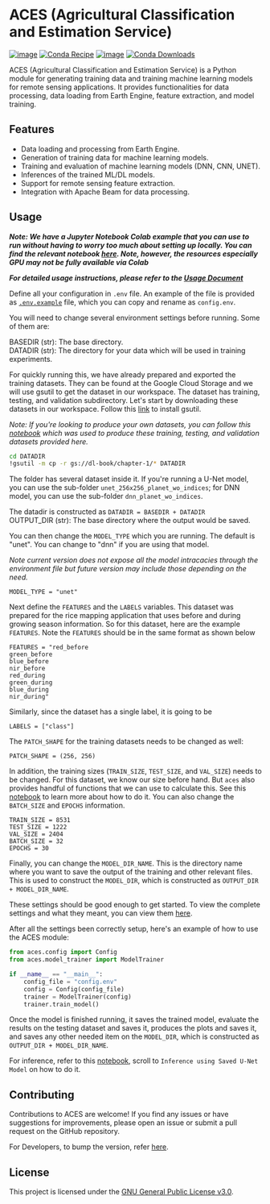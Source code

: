 # ACES (Agricultural Classification and Estimation Service)

[![image](https://img.shields.io/pypi/v/servir-aces.svg)](https://pypi.python.org/pypi/servir-aces)
[![Conda Recipe](https://img.shields.io/badge/recipe-servir--aces-green.svg)](https://github.com/conda-forge/servir-aces-feedstock)
[![image](https://img.shields.io/conda/vn/conda-forge/servir-aces.svg)](https://anaconda.org/conda-forge/servir-aces)
[![Conda Downloads](https://img.shields.io/conda/dn/conda-forge/servir-aces.svg)](https://anaconda.org/conda-forge/servir-aces)

ACES (Agricultural Classification and Estimation Service) is a Python module for generating training data and training machine learning models for remote sensing applications. It provides functionalities for data processing, data loading from Earth Engine, feature extraction, and model training.

## Features

- Data loading and processing from Earth Engine.
- Generation of training data for machine learning models.
- Training and evaluation of machine learning models (DNN, CNN, UNET).
- Inferences of the trained ML/DL models.
- Support for remote sensing feature extraction.
- Integration with Apache Beam for data processing.


## Usage

***Note: We have a Jupyter Notebook Colab example that you can use to run without having to worry too much about setting up locally. You can find the relevant notebook [here](https://github.com/SERVIR/servir-aces/blob/main/notebook/Rice_Mapping_Bhutan_2021.ipynb). Note, however, the resources especially GPU may not be fully available via Colab***

***For detailed usage instructions, please refer to the [Usage Document](docs/usage.md)***

Define all your configuration in `.env` file. An example of the file is provided as [`.env.example`](https://github.com/SERVIR/servir-aces/blob/main/.env.example) file, which you can copy and rename as `config.env`.

You will need to change several environment settings before running. Some of them are:

BASEDIR (str): The base directory. \
DATADIR (str): The directory for your data which will be used in training experiments.

For quickly running this, we have already prepared and exported the training datasets. They can be found at the Google Cloud Storage and we will use gsutil to get the dataset in our workspace. The dataset has training, testing, and validation subdirectory. Let's start by downloading these datasets in our workspace. Follow this [link](https://cloud.google.com/storage/docs/gsutil_install) to install gsutil.

*Note: If you're looking to produce your own datasets, you can follow this [notebook](https://colab.research.google.com/drive/1LCFLeSCu969wIW8TD68-j4hfIu7WiRIK?usp=sharing) which was used to produce these training, testing, and validation datasets provided here.*

```sh
cd DATADIR
!gsutil -m cp -r gs://dl-book/chapter-1/* DATADIR
```

The folder has several dataset inside it. If you're running a U-Net model, you can use the sub-folder `unet_256x256_planet_wo_indices`; for DNN model, you can use the sub-folder `dnn_planet_wo_indices`.

The datadir is constructed as `DATADIR = BASEDIR + DATADIR` \
OUTPUT_DIR (str): The base directory where the output would be saved.

You can then change the `MODEL_TYPE` which you are running. The default is "unet". You can change to "dnn" if you are using that model.

*Note current version does not expose all the model intracacies through the environment file but future version may include those depending on the need.*

```
MODEL_TYPE = "unet"
```

Next define the `FEATURES` and the `LABELS` variables. This dataset was prepared for the rice mapping application that uses before and during growing season information. So for this dataset, here are the example `FEATURES`. Note the `FEATURES` should be in the same format as shown below

```
FEATURES = "red_before
green_before
blue_before
nir_before
red_during
green_during
blue_during
nir_during"
```

Similarly, since the dataset has a single label, it is going to be

```
LABELS = ["class"]
```

The `PATCH_SHAPE` for the training datasets needs to be changed as well:

```
PATCH_SHAPE = (256, 256)
```

In addition, the training sizes (`TRAIN_SIZE`, `TEST_SIZE`, and `VAL_SIZE`) needs to be changed. For this dataset, we know our size before hand. But `aces` also provides handful of functions that we can use to calculate this. See this [notebook](https://colab.research.google.com/drive/12WgDI3ptFZHmcfOw89fmPSsDwO-sXIUH?usp=sharing) to learn more about how to do it. You can also change the `BATCH_SIZE` and `EPOCHS` information.

```
TRAIN_SIZE = 8531
TEST_SIZE = 1222
VAL_SIZE = 2404
BATCH_SIZE = 32
EPOCHS = 30
```

Finally, you can change the `MODEL_DIR_NAME`. This is the directory name where you want to save the output of the training and other relevant files. This is used to construct the `MODEL_DIR`, which is constructed as `OUTPUT_DIR + MODEL_DIR_NAME`.

These settings should be good enough to get started. To view the complete settings and what they meant, you can view them [here](https://github.com/SERVIR/servir-aces/blob/main/.env.example).

After all the settings been correctly setup, here's an example of how to use the ACES module:

```python
from aces.config import Config
from aces.model_trainer import ModelTrainer

if __name__ == "__main__":
    config_file = "config.env"
    config = Config(config_file)
    trainer = ModelTrainer(config)
    trainer.train_model()
```

Once the model is finished running, it saves the trained model, evaluate the results on the testing dataset and saves it, produces the plots and saves it, and saves any other needed item on the `MODEL_DIR`, which is constructed as `OUTPUT_DIR + MODEL_DIR_NAME`.

For inference, refer to this [notebook](https://colab.research.google.com/drive/1wfzvIcpkjI4lT1oEADehD_Kp6iJD6hWr?authuser=2#scrollTo=hdFXAWSM7vKQ), scroll to `Inference using Saved U-Net Model` on how to do it.

## Contributing
Contributions to ACES are welcome! If you find any issues or have suggestions for improvements, please open an issue or submit a pull request on the GitHub repository.

For Developers, to bump the version, refer [here](https://github.com/opengeos/cookiecutter-pypackage).

## License
This project is licensed under the [GNU General Public License v3.0](https://github.com/SERVIR/servir-aces/blob/main/LICENSE).
